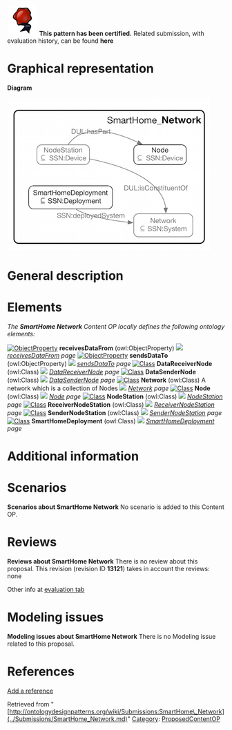[![](../images/thumb/b/b5/Certified.png/70px-Certified.png)](../Image/Certified.png.md "Certified.png") __This pattern has been certified.__
Related submission, with evaluation history, can be found __here__





#  Graphical representation


__Diagram__




[![Image:Network.png](../images/d/d7/Network.png)](../Image/Network.png.md "Image:Network.png")




#  General description


  




#  Elements


_The __SmartHome Network__ Content OP locally defines the following ontology elements:_



[![ObjectProperty](../../images/thumb/c/c3/ObjectProperty.gif/20px-ObjectProperty.gif)](../Image/ObjectProperty.gif.md "ObjectProperty") __receivesDataFrom__ (owl:ObjectProperty) 
 [![](../../../../../../../../../../images/thumb/8/87/ArrowRight.gif/11px-ArrowRight.gif)](../Image/ArrowRight.gif.md "ArrowRight.gif") _[receivesDataFrom](../Submissions/SmartHome_Network/receivesDataFrom.md "Submissions:SmartHome Network/receivesDataFrom") page_
[![ObjectProperty](../../images/thumb/c/c3/ObjectProperty.gif/20px-ObjectProperty.gif)](../Image/ObjectProperty.gif.md "ObjectProperty") __sendsDataTo__ (owl:ObjectProperty) 
 [![](../../../../../../../../../../images/thumb/8/87/ArrowRight.gif/11px-ArrowRight.gif)](../Image/ArrowRight.gif.md "ArrowRight.gif") _[sendsDataTo](../Submissions/SmartHome_Network/sendsDataTo.md "Submissions:SmartHome Network/sendsDataTo") page_
[![Class](../../../../../../../../images/thumb/2/27/Class.gif/20px-Class.gif)](../Image/Class.gif.md "Class") __DataReceiverNode__ (owl:Class) 
 [![](../../../../../../../../../../images/thumb/8/87/ArrowRight.gif/11px-ArrowRight.gif)](../Image/ArrowRight.gif.md "ArrowRight.gif") _[DataReceiverNode](../Submissions/SmartHome_Network/DataReceiverNode.md "Submissions:SmartHome Network/DataReceiverNode") page_
[![Class](../../../../../../../../images/thumb/2/27/Class.gif/20px-Class.gif)](../Image/Class.gif.md "Class") __DataSenderNode__ (owl:Class) 
 [![](../../../../../../../../../../images/thumb/8/87/ArrowRight.gif/11px-ArrowRight.gif)](../Image/ArrowRight.gif.md "ArrowRight.gif") _[DataSenderNode](../Submissions/SmartHome_Network/DataSenderNode.md "Submissions:SmartHome Network/DataSenderNode") page_
[![Class](../../../../../../../../images/thumb/2/27/Class.gif/20px-Class.gif)](../Image/Class.gif.md "Class") __Network__ (owl:Class) A network which is a collection of Nodes 
 [![](../../../../../../../../../../images/thumb/8/87/ArrowRight.gif/11px-ArrowRight.gif)](../Image/ArrowRight.gif.md "ArrowRight.gif") _[Network](../Submissions/SmartHome_Network/Network.md "Submissions:SmartHome Network/Network") page_
[![Class](../../../../../../../../images/thumb/2/27/Class.gif/20px-Class.gif)](../Image/Class.gif.md "Class") __Node__ (owl:Class) 
 [![](../../../../../../../../../../images/thumb/8/87/ArrowRight.gif/11px-ArrowRight.gif)](../Image/ArrowRight.gif.md "ArrowRight.gif") _[Node](../Submissions/SmartHome_Network/Node.md "Submissions:SmartHome Network/Node") page_
[![Class](../../../../../../../../images/thumb/2/27/Class.gif/20px-Class.gif)](../Image/Class.gif.md "Class") __NodeStation__ (owl:Class) 
 [![](../../../../../../../../../../images/thumb/8/87/ArrowRight.gif/11px-ArrowRight.gif)](../Image/ArrowRight.gif.md "ArrowRight.gif") _[NodeStation](../Submissions/SmartHome_Network/NodeStation.md "Submissions:SmartHome Network/NodeStation") page_
[![Class](../../../../../../../../images/thumb/2/27/Class.gif/20px-Class.gif)](../Image/Class.gif.md "Class") __ReceiverNodeStation__ (owl:Class) 
 [![](../../../../../../../../../../images/thumb/8/87/ArrowRight.gif/11px-ArrowRight.gif)](../Image/ArrowRight.gif.md "ArrowRight.gif") _[ReceiverNodeStation](../Submissions/SmartHome_Network/ReceiverNodeStation.md "Submissions:SmartHome Network/ReceiverNodeStation") page_
[![Class](../../../../../../../../images/thumb/2/27/Class.gif/20px-Class.gif)](../Image/Class.gif.md "Class") __SenderNodeStation__ (owl:Class) 
 [![](../../../../../../../../../../images/thumb/8/87/ArrowRight.gif/11px-ArrowRight.gif)](../Image/ArrowRight.gif.md "ArrowRight.gif") _[SenderNodeStation](../Submissions/SmartHome_Network/SenderNodeStation.md "Submissions:SmartHome Network/SenderNodeStation") page_
[![Class](../../../../../../../../images/thumb/2/27/Class.gif/20px-Class.gif)](../Image/Class.gif.md "Class") __SmartHomeDeployment__ (owl:Class) 
 [![](../../../../../../../../../../images/thumb/8/87/ArrowRight.gif/11px-ArrowRight.gif)](../Image/ArrowRight.gif.md "ArrowRight.gif") _[SmartHomeDeployment](../Submissions/SmartHome_Network/SmartHomeDeployment.md "Submissions:SmartHome Network/SmartHomeDeployment") page_
#  Additional information


#  Scenarios



__Scenarios about SmartHome Network__
No scenario is added to this Content OP.




#  Reviews



__Reviews about SmartHome Network__
There is no review about this proposal.
This revision (revision ID __13121__) takes in account the reviews: none


Other info at [evaluation tab](http://ontologydesignpatterns.org/wiki/index.php?title=Submissions:SmartHome_Network&action=evaluation "http://ontologydesignpatterns.org/wiki/index.php?title=Submissions:SmartHome_Network&action=evaluation")




  




#  Modeling issues



__Modeling issues about SmartHome Network__
There is no Modeling issue related to this proposal.




  




#  References


[Add a reference](index.php@title=Odp%253AAdd_reference&subject=Submissions%253ASmartHome+Network.html "http://ontologydesignpatterns.org/wiki/index.php?title=Odp:Add_reference&subject=Submissions%3ASmartHome+Network")


  






Retrieved from "[http://ontologydesignpatterns.org/wiki/Submissions:SmartHome\_Network](../Submissions/SmartHome_Network.md)"
 [Category](http://ontologydesignpatterns.org/wiki/Special:Categories "Special:Categories"): [ProposedContentOP](../Category/ProposedContentOP.md "Category:ProposedContentOP")